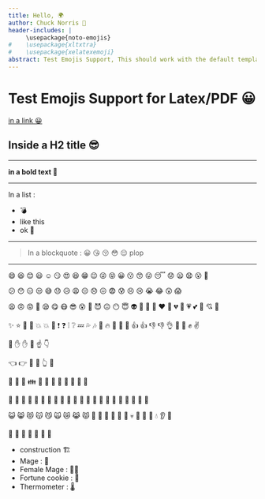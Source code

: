 ```yaml
---
title: Hello, 🌍
author: Chuck Norris 💪
header-includes: |
     \usepackage{noto-emojis}
#    \usepackage{xltxtra}
#    \usepackage{xelatexemoji}
abstract: Test Emojis Support, This should work with the default template
---
```


# Test Emojis Support for Latex/PDF 😀


[in a link 😀](https://github.com/dalibo/pandocker/)

## Inside a H2 title 😎


---------------------------------------------------


**in a bold text 🍓**


---------------------------------------------------

In a list :

* 💣
* like this
* ok 🐋

---------------------------------------------------

> In a blockquote :
> 😀 😘 😚 😳 😌
>   plop


---------------------------------------------------



😄 😆 😊 😃 ☺️ 😏 😍 😆 😁 😉 😜 😝 😀 😗 😙 😛 😴 😟 😦 😧 😮 😬

😕 😯 😑 😒 😅 😓 😥 😩 😔 😞 😖 😨 😰 😣 😢 😭 😂 😲 😱

😫 😠 😡 😤 😪 😋 😷 😎 😵 👿 😈 😐 😶 😇 👽 💛 💙 💜 ❤️ 💚 💔 💓 💗 💕 💞 💘 💖

✨ ⭐️ 🌟 💫 💥 💥 💢 ❗️ ❓ ❕ ❔ 💤 💦 🎶 🎵 🔥 💩 💩 💩 👍 👍 👎 👎 👌 👊 👊 ✊ ✌️


👋 ✋ ✋ 👐 ☝️ 👇

👈 👉 🙌 🙏 👆 👏


🏃 🏃 👫 👪 👬 👭 💃 👯 🙆 🙅 💁 🙋

👰 🙎 🙍 🙇 💑 💆 💇 💅 👦 👧 👩 👨 👶 👵 👴 👱 👲 👳 👷 👮 👼 👸

😺 😸 😻 😽 😼 🙀 😿 😹 😾 👹 👺 🙈 🙉 🙊 💂 💀 🐾 👄 💋 💧 👂 👀

👃 👅 💌 👤 👥 💬 💭


* construction  🏗
* Mage : 🧙
* Female Mage : 🧙‍♀️
* Fortune cookie : 🥠
* Thermometer : 🌡️
